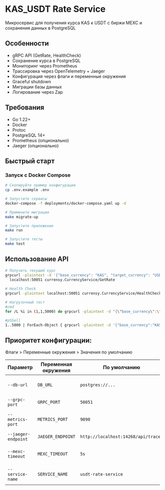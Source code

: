 # KAS_USDT Rate Service

Микросервис для получения курса KAS к USDT с биржи MEXC и сохранения данных в PostgreSQL

## Особенности

- gRPC API (GetRate, HealthCheck)
- Сохранение курса в PostgreSQL
- Мониторинг через Prometheus
- Трассировка через OpenTelemetry + Jaeger
- Конфигурация через флаги и переменные окружения
- Graceful shutdown
- Миграции базы данных
- Логирование через Zap

## Требования

- Go 1.22+
- Docker
- Protoc
- PostgreSQL 14+
- Prometheus (опционально)
- Jaeger (опционально)

## Быстрый старт

### Запуск с Docker Compose

```bash
# Скопируйте пример конфигурации
cp .env.example .env

# Запустите сервисы
docker-compose -f deployments/docker-compose.yaml up -d

# Примените миграции
make migrate-up

# Запустите приложение
make run

# Запустите тесты
make test
```

## Использование API

```bash
# Получить текущий курс
grpcurl -plaintext -d '{"base_currency": "KAS", "target_currency": "USDT"}' \
  localhost:50051 currensy.CurrencyService/GetRate
  
# Health Check
grpcurl -plaintext localhost:50051 currensy.CurrencyService/HealthCheck

# Нагрузочный тест
#cmd
for /L %i in (1,1,5000) do grpcurl -plaintext -d "{\"base_currency\":\"KAS\",\"target_currency\":\"USDT\"}" localhost:50051 currensy.CurrencyService.GetRate

#pShell
1..5000 | ForEach-Object { grpcurl -plaintext -d '{"base_currency":"KAS","target_currency":"USDT"}' localhost:50051 currensy.CurrencyService.GetRate }
```
## Приоритет конфигурации: 

Флаги > Переменные окружения > Значения по умолчанию

| Параметр           | Переменная окружения | По умолчанию                          | Описание                              |
|---------------------|----------------------|---------------------------------------|---------------------------------------|
| `--db-url`          | `DB_URL`             | `postgres://...`                      | URL подключения к PostgreSQL          |
| `--grpc-port`       | `GRPC_PORT`          | `50051`                               | Порт gRPC сервера                     |
| `--metrics-port`    | `METRICS_PORT`       | `9090`                                | Порт для Prometheus метрик            |
| `--jaeger-endpoint` | `JAEGER_ENDPOINT`    | `http://localhost:14268/api/traces`   | Адрес Jaeger Collector                |
| `--mexc-timeout`    | `MEXC_TIMEOUT`       | `5s`                                  | Таймаут запросов к MEXC API           |
| `--service-name`    | `SERVICE_NAME`       | `usdt-rate-service`                   | Имя сервиса для трейсинга             |#   K A S U S D T R a t e S e r v i c e  
 